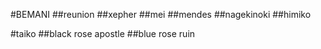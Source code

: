 #BEMANI
##reunion
##xepher
##mei
##mendes
##nagekinoki
##himiko

#taiko
##black rose apostle
##blue rose ruin